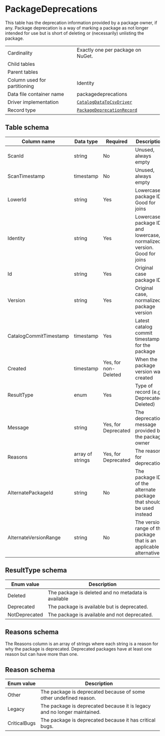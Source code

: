 # PackageDeprecations

This table has the deprecation information provided by a package owner, if any. Package deprecation is a way of marking a package as not longer intended for use but is short of deleting or (necessarily) unlisting the package.

|                              |                                                                                                                       |
| ---------------------------- | --------------------------------------------------------------------------------------------------------------------- |
| Cardinality                  | Exactly one per package on NuGet.                                                                                     |
| Child tables                 |                                                                                                                       |
| Parent tables                |                                                                                                                       |
| Column used for partitioning | Identity                                                                                                              |
| Data file container name     | packagedeprecations                                                                                                   |
| Driver implementation        | [`CatalogDataToCsvDriver`](../../src/Worker.Logic/CatalogScan/Drivers/CatalogDataToCsv/CatalogDataToCsvDriver.cs)     |
| Record type                  | [`PackageDeprecationRecord`](../../src/Worker.Logic/CatalogScan/Drivers/CatalogDataToCsv/PackageDeprecationRecord.cs) |

## Table schema

| Column name            | Data type        | Required             | Description                                                            |
| ---------------------- | ---------------- | -------------------- | ---------------------------------------------------------------------- |
| ScanId                 | string           | No                   | Unused, always empty                                                   |
| ScanTimestamp          | timestamp        | No                   | Unused, always empty                                                   |
| LowerId                | string           | Yes                  | Lowercase package ID. Good for joins                                   |
| Identity               | string           | Yes                  | Lowercase package ID and lowercase, normalized version. Good for joins |
| Id                     | string           | Yes                  | Original case package ID                                               |
| Version                | string           | Yes                  | Original case, normalized package version                              |
| CatalogCommitTimestamp | timestamp        | Yes                  | Latest catalog commit timestamp for the package                        |
| Created                | timestamp        | Yes, for non-Deleted | When the package version was created                                   |
| ResultType             | enum             | Yes                  | Type of record (e.g. Deprecated, Deleted)                              |
| Message                | string           | Yes, for Deprecated  | The deprecation message provided by the package owner                  |
| Reasons                | array of strings | Yes, for Deprecated  | The reasons for deprecation.                                           |
| AlternatePackageId     | string           | No                   | The package ID of the alternate package that should be used instead    |
| AlternateVersionRange  | string           | No                   | The version range of the package that is an applicable alternative     |

## ResultType schema

| Enum value    | Description                                         |
| ------------- | --------------------------------------------------- |
| Deleted       | The package is deleted and no metadata is available |
| Deprecated    | The package is available but is deprecated.         |
| NotDeprecated | The package is available and not deprecated.        |

## Reasons schema

The Reasons column is an array of strings where each string is a reason for why the package is deprecated. Deprecated packages have at least one reason but can have more than one.

## Reason schema

| Enum value   | Description                                                              |
| ------------ | ------------------------------------------------------------------------ |
| Other        | The package is deprecated because of some other undefined reason.        |
| Legacy       | The package is deprecated because it is legacy and no longer maintained. |
| CriticalBugs | The package is deprecated because it has critical bugs.                  |
